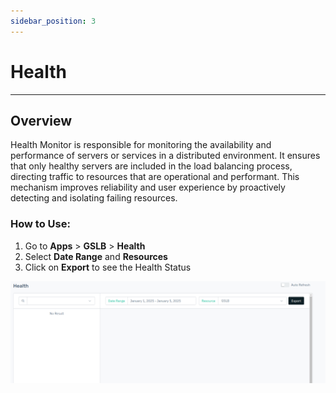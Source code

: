 ```yaml
---
sidebar_position: 3
---
```


# Health

---

## Overview

Health Monitor is responsible for monitoring the availability and performance of servers or services in a distributed environment. It ensures that only healthy servers are included in the load balancing process, directing traffic to resources that are operational and performant. This mechanism improves reliability and user experience by proactively detecting and isolating failing resources.

### How to Use:
1. Go to  **Apps** > **GSLB** > **Health**
2. Select **Date Range** and **Resources**
3. Click on **Export** to see the Health Status

![Event](/img/gslb/v8/health.png)